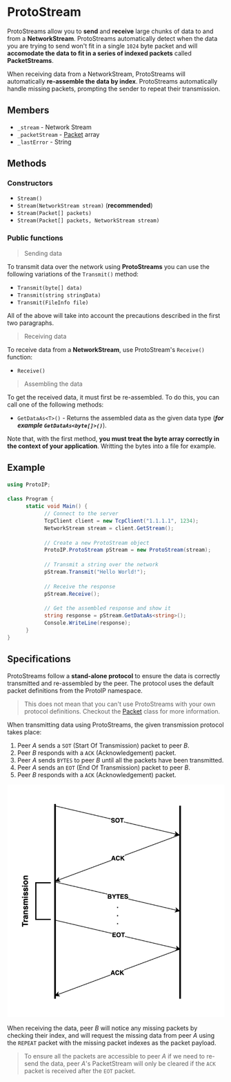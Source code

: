 # ProtoStream

ProtoStreams allow you to **send** and **receive** large chunks of data to and from a **NetworkStream**. ProtoStreams automatically detect when the data you are trying to send won't fit in a single `1024` byte packet and will **accomodate the data to fit in a series of indexed packets** called **PacketStreams**.

When receiving data from a NetworkStream, ProtoStreams will automatically **re-assemble the data by index**. ProtoStreams automatically handle missing packets, prompting the sender to repeat their transmission.

## Members

- `_stream` - Network Stream
- `_packetStream` - [Packet](Packet.md) array
- `_lastError` - String

## Methods

### Constructors

- `Stream()`
- `Stream(NetworkStream stream)` (**recommended**)
- `Stream(Packet[] packets)`
- `Stream(Packet[] packets, NetworkStream stream)`

### Public functions

> Sending data

To transmit data over the network using **ProtoStreams** you can use the following variations of the `Transmit()` method:

- `Transmit(byte[] data)`
- `Transmit(string stringData)`
- `Transmit(FileInfo file)`

All of the above will take into account the precautions described in the first two paragraphs.

> Receiving data

To receive data from a **NetworkStream**, use ProtoStream's `Receive()` function:

- `Receive()`

> Assembling the data

To get the received data, it must first be re-assembled. To do this, you can call one of the following methods:

- `GetDataAs<T>()` - Returns the assembled data as the given data type (_**for example `GetDataAs<byte[]>()`**_).

Note that, with the first method, **you must treat the byte array correctly in the context of your application**. Writting the bytes into a file for example.

## Example

```csharp
using ProtoIP;

class Program {
      static void Main() {
            // Connect to the server
            TcpClient client = new TcpClient("1.1.1.1", 1234);
            NetworkStream stream = client.GetStream();

            // Create a new ProtoStream object
            ProtoIP.ProtoStream pStream = new ProtoStream(stream);

            // Transmit a string over the network
            pStream.Transmit("Hello World!");

            // Receive the response
            pStream.Receive();

            // Get the assembled response and show it
            string response = pStream.GetDataAs<string>();
            Console.WriteLine(response);
      }
}
```

## Specifications

ProtoStreams follow a **stand-alone protocol** to ensure the data is correctly transmitted and re-assembled by the peer. The protocol uses the default packet definitions from the ProtoIP namespace.

> This does not mean that you can't use ProtoStreams with your own protocol definitions. Checkout the [Packet](Packet.md) class for more information.

When transmitting data using ProtoStreams, the given transmission protocol takes place:

1. Peer *A* sends a `SOT` (Start Of Transmission) packet to peer *B*.
2. Peer *B* responds with a `ACK` (Acknowledgement) packet.
3. Peer *A* sends `BYTES` to peer *B* until all the packets have been transmitted.
4. Peer *A* sends an `EOT` (End Of Transmission) packet to peer *B*.
5. Peer *B* responds with a `ACK` (Acknowledgement) packet.

![specifications](img/protoStream.png)

When receiving the data, peer *B* will notice any missing packets by checking their index, and will request the missing data from peer *A* using the `REPEAT` packet with the missing packet indexes as the packet payload.

> To ensure all the packets are accessible to peer *A* if we need to re-send the data, peer *A*'s PacketStream will only be cleared if the `ACK` packet is received after the `EOT` packet.